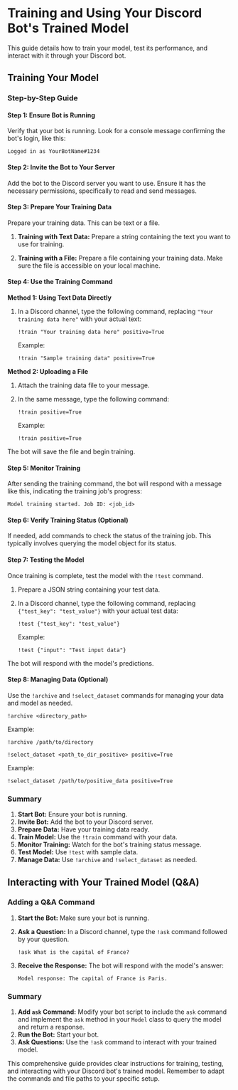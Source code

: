 # Training and Using Your Discord Bot's Trained Model

This guide details how to train your model, test its performance, and interact with it through your Discord bot.

## Training Your Model

### Step-by-Step Guide

#### Step 1: Ensure Bot is Running

Verify that your bot is running.  Look for a console message confirming the bot's login, like this:

```plaintext
Logged in as YourBotName#1234
```

#### Step 2: Invite the Bot to Your Server

Add the bot to the Discord server you want to use. Ensure it has the necessary permissions, specifically to read and send messages.

#### Step 3: Prepare Your Training Data

Prepare your training data.  This can be text or a file.

1. **Training with Text Data:**  Prepare a string containing the text you want to use for training.

2. **Training with a File:**  Prepare a file containing your training data.  Make sure the file is accessible on your local machine.

#### Step 4: Use the Training Command

**Method 1: Using Text Data Directly**

1. In a Discord channel, type the following command, replacing `"Your training data here"` with your actual text:

   ```plaintext
   !train "Your training data here" positive=True
   ```

   Example:

   ```plaintext
   !train "Sample training data" positive=True
   ```


**Method 2: Uploading a File**

1. Attach the training data file to your message.
2. In the same message, type the following command:

   ```plaintext
   !train positive=True
   ```

   Example:

   ```plaintext
   !train positive=True
   ```

The bot will save the file and begin training.

#### Step 5: Monitor Training

After sending the training command, the bot will respond with a message like this, indicating the training job's progress:

```plaintext
Model training started. Job ID: <job_id>
```

#### Step 6: Verify Training Status (Optional)

If needed, add commands to check the status of the training job.  This typically involves querying the model object for its status.


#### Step 7: Testing the Model

Once training is complete, test the model with the `!test` command.

1. Prepare a JSON string containing your test data.

2. In a Discord channel, type the following command, replacing `{"test_key": "test_value"}` with your actual test data:

   ```plaintext
   !test {"test_key": "test_value"}
   ```

   Example:

   ```plaintext
   !test {"input": "Test input data"}
   ```

The bot will respond with the model's predictions.


#### Step 8: Managing Data (Optional)

Use the `!archive` and `!select_dataset` commands for managing your data and model as needed.


```plaintext
!archive <directory_path>
```

Example:

```plaintext
!archive /path/to/directory
```


```plaintext
!select_dataset <path_to_dir_positive> positive=True
```

Example:

```plaintext
!select_dataset /path/to/positive_data positive=True
```


### Summary

1.  **Start Bot:** Ensure your bot is running.
2.  **Invite Bot:** Add the bot to your Discord server.
3.  **Prepare Data:** Have your training data ready.
4.  **Train Model:** Use the `!train` command with your data.
5.  **Monitor Training:** Watch for the bot's training status message.
6.  **Test Model:** Use `!test` with sample data.
7.  **Manage Data:** Use `!archive` and `!select_dataset` as needed.


## Interacting with Your Trained Model (Q&A)

### Adding a Q&A Command

1.  **Start the Bot:** Make sure your bot is running.

2.  **Ask a Question:** In a Discord channel, type the `!ask` command followed by your question.

    ```plaintext
    !ask What is the capital of France?
    ```

3.  **Receive the Response:** The bot will respond with the model's answer:

    ```plaintext
    Model response: The capital of France is Paris.
    ```

### Summary

1.  **Add `ask` Command:** Modify your bot script to include the `ask` command and implement the `ask` method in your `Model` class to query the model and return a response.
2.  **Run the Bot:** Start your bot.
3.  **Ask Questions:** Use the `!ask` command to interact with your trained model.


This comprehensive guide provides clear instructions for training, testing, and interacting with your Discord bot's trained model. Remember to adapt the commands and file paths to your specific setup.